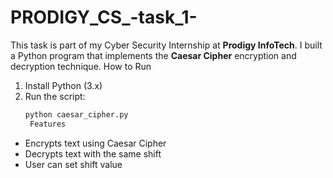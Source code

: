 # PRODIGY_CS_-task_1-
This task is part of my Cyber Security Internship at **Prodigy InfoTech**.   I built a Python program that implements the **Caesar Cipher** encryption and decryption technique.
 How to Run
1. Install Python (3.x)
2. Run the script:
   ```bash
   python caesar_cipher.py
    Features
- Encrypts text using Caesar Cipher
- Decrypts text with the same shift
- User can set shift value
